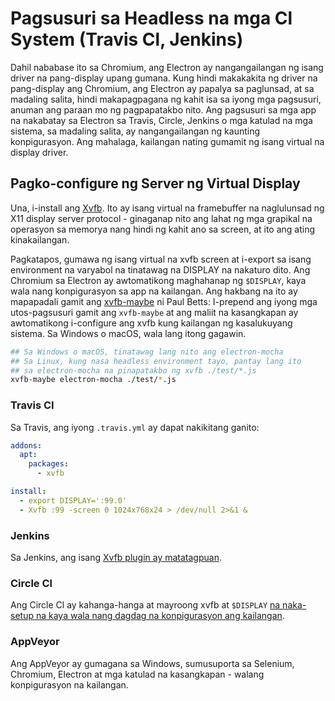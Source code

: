 # Pagsusuri sa Headless na mga Cl System (Travis Cl, Jenkins)

Dahil nababase ito sa Chromium, ang Electron ay nangangailangan ng isang driver na pang-display upang gumana. Kung hindi makakakita ng driver na pang-display ang Chromium, ang Electron ay papalya sa paglunsad, at sa madaling salita, hindi makapagpagana ng kahit isa sa iyong mga pagsusuri, anuman ang paraan mo ng pagpapatakbo nito. Ang pagsusuri sa mga app na nakabatay sa Electron sa Travis, Circle, Jenkins o mga katulad na mga sistema, sa madaling salita, ay nangangailangan ng kaunting konpigurasyon. Ang mahalaga, kailangan nating gumamit ng isang virtual na display driver.

## Pagko-configure ng Server ng Virtual Display

Una, i-install ang [Xvfb](https://en.wikipedia.org/wiki/Xvfb). Ito ay isang virtual na framebuffer na naglulunsad ng X11 display server protocol - ginaganap nito ang lahat ng mga grapikal na operasyon sa memorya nang hindi ng kahit ano sa screen, at ito ang ating kinakailangan.

Pagkatapos, gumawa ng isang virtual na xvfb screen at i-export sa isang environment na varyabol na tinatawag na DISPLAY na nakaturo dito. Ang Chromium sa Electron ay awtomatikong maghahanap ng `$DISPLAY`, kaya wala nang konpigurasyon sa app na kailangan. Ang hakbang na ito ay mapapadali gamit ang [xvfb-maybe](https://github.com/paulcbetts/xvfb-maybe) ni Paul Betts: I-prepend ang iyong mga utos-pagsusuri gamit ang `xvfb-maybe` at ang maliit na kasangkapan ay awtomatikong i-configure ang xvfb kung kailangan ng kasalukuyang sistema. Sa Windows o macOS, wala lang itong gagawin.

```sh
## Sa Windows o macOS, tinatawag lang nito ang electron-mocha
## Sa Linux, kung nasa headless environment tayo, pantay lang ito
## sa electron-mocha na pinapatakbo ng xvfb ./test/*.js
xvfb-maybe electron-mocha ./test/*.js
```

### Travis CI

Sa Travis, ang iyong `.travis.yml` ay dapat nakikitang ganito:

```yml
addons:
  apt:
    packages:
      - xvfb

install:
  - export DISPLAY=':99.0'
  - Xvfb :99 -screen 0 1024x768x24 > /dev/null 2>&1 &
```

### Jenkins

Sa Jenkins, ang isang [Xvfb plugin ay matatagpuan](https://wiki.jenkins-ci.org/display/JENKINS/Xvfb+Plugin).

### Circle Cl

Ang Circle Cl ay kahanga-hanga at mayroong xvfb at `$DISPLAY` [na naka-setup na kaya wala nang dagdag na konpigurasyon ang kailangan](https://circleci.com/docs/environment#browsers).

### AppVeyor

Ang AppVeyor ay gumagana sa Windows, sumusuporta sa Selenium, Chromium, Electron at mga katulad na kasangkapan - walang konpigurasyon na kailangan.